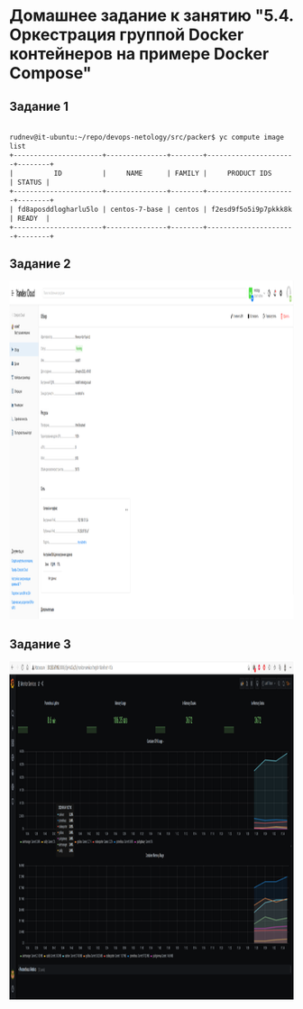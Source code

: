 # Домашнее задание к занятию "5.4. Оркестрация группой Docker контейнеров на примере Docker Compose"

## Задание 1

```

rudnev@it-ubuntu:~/repo/devops-netology/src/packer$ yc compute image list
+----------------------+---------------+--------+----------------------+--------+
|          ID          |     NAME      | FAMILY |     PRODUCT IDS      | STATUS |
+----------------------+---------------+--------+----------------------+--------+
| fd8aposddlogharlu5lo | centos-7-base | centos | f2esd9f5o5i9p7pkkk8k | READY  |
+----------------------+---------------+--------+----------------------+--------+
```
## Задание 2

<p align="center">
  <img width="1200" height="600" src="./assets/1.png">
</p>

## Задание 3

<p align="center">
  <img width="1200" height="600" src="./assets/2.png">
</p>